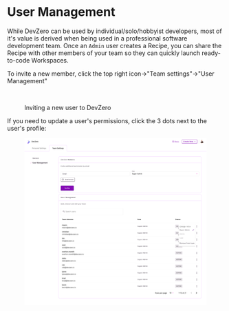 # User Management

While DevZero can be used by individual/solo/hobbyist developers, most of it's value is derived when being used in a professional software development team. Once an `Admin` user creates a Recipe, you can share the Recipe with other members of your team so they can quickly launch ready-to-code Workspaces.

To invite a new member, click the top right icon->"Team settings"->"User Management"

<figure><img src="../.gitbook/assets/Invite new members.gif" alt=""><figcaption><p>Inviting a new user to DevZero</p></figcaption></figure>

If you need to update a user's permissions, click the 3 dots next to the user's profile:

<figure><img src="../.gitbook/assets/Edit user profile.png" alt=""><figcaption></figcaption></figure>
